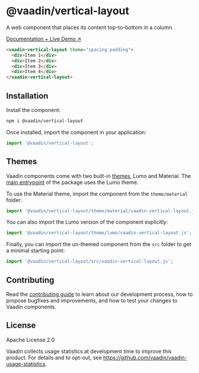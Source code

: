 # @vaadin/vertical-layout

A web component that places its content top-to-bottom in a column.

[Documentation + Live Demo ↗](https://vaadin.com/docs/latest/components/basic-layouts/#horizontal-layout)

```html
<vaadin-vertical-layout theme="spacing padding">
  <div>Item 1</div>
  <div>Item 2</div>
  <div>Item 3</div>
  <div>Item 4</div>
</vaadin-vertical-layout>
```

## Installation

Install the component:

```sh
npm i @vaadin/vertical-layout
```

Once installed, import the component in your application:

```js
import '@vaadin/vertical-layout';
```

## Themes

Vaadin components come with two built-in [themes](https://vaadin.com/docs/latest/styling), Lumo and Material.
The [main entrypoint](https://github.com/vaadin/web-components/blob/master/packages/vertical-layout/vaadin-vertical-layout.js) of the package uses the Lumo theme.

To use the Material theme, import the component from the `theme/material` folder:

```js
import '@vaadin/vertical-layout/theme/material/vaadin-vertical-layout.js';
```

You can also import the Lumo version of the component explicitly:

```js
import '@vaadin/vertical-layout/theme/lumo/vaadin-vertical-layout.js';
```

Finally, you can import the un-themed component from the `src` folder to get a minimal starting point:

```js
import '@vaadin/vertical-layout/src/vaadin-vertical-layout.js';
```

## Contributing

Read the [contributing guide](https://vaadin.com/docs/latest/contributing/overview) to learn about our development process, how to propose bugfixes and improvements, and how to test your changes to Vaadin components.

## License

Apache License 2.0

Vaadin collects usage statistics at development time to improve this product.
For details and to opt-out, see https://github.com/vaadin/vaadin-usage-statistics.
